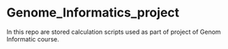 # Genome_Informatics_project
In this repo are stored calculation scripts used as part of project of Genom Informatic course.
